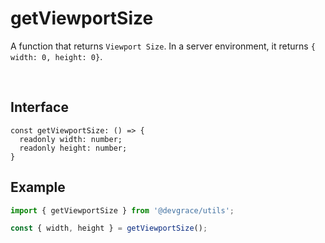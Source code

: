 # getViewportSize

A function that returns `Viewport Size`.
In a server environment, it returns `{ width: 0, height: 0}`.

<br />

## Interface
```tsx
const getViewportSize: () => {
  readonly width: number;
  readonly height: number;
}
```

## Example
```ts
import { getViewportSize } from '@devgrace/utils';

const { width, height } = getViewportSize();
```